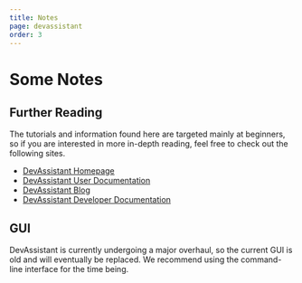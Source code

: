 ```yaml
---
title: Notes
page: devassistant
order: 3
---
```


# Some Notes

## Further Reading

The tutorials and information found here are targeted mainly at beginners, so
if you are interested in more in-depth reading, feel free to check out the
following sites.

* [DevAssistant Homepage](https://www.devassistant.org)
* [DevAssistant User Documentation](http://doc.devassistant.org/en/latest/user_documentation.html)
* [DevAssistant Blog](https://blog.devassistant.org)
* [DevAssistant Developer Documentation](http://doc.devassistant.org/en/latest/developer_documentation.html)

## GUI

DevAssistant is currently undergoing a major overhaul, so the current GUI is
old and will eventually be replaced. We recommend using the command-line
interface for the time being.
